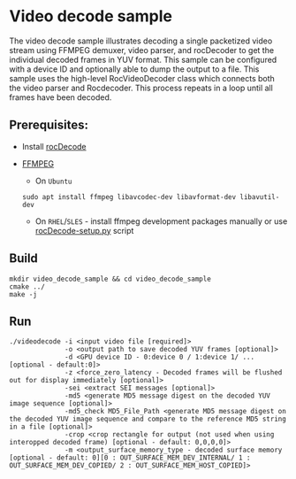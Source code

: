 # Video decode sample

The video decode sample illustrates decoding a single packetized video stream using FFMPEG demuxer, video parser, and rocDecoder to get the individual decoded frames in YUV format. This sample can be configured with a device ID and optionally able to dump the output to a file. This sample uses the high-level RocVideoDecoder class which connects both the video parser and Rocdecoder. This process repeats in a loop until all frames have been decoded.

## Prerequisites:

* Install [rocDecode](../../README.md#build-and-install-instructions)

* [FFMPEG](https://ffmpeg.org/about.html)

    * On `Ubuntu`

  ```shell
  sudo apt install ffmpeg libavcodec-dev libavformat-dev libavutil-dev
  ```
  
    * On `RHEL`/`SLES` - install ffmpeg development packages manually or use [rocDecode-setup.py](../../rocDecode-setup.py) script

## Build

```shell
mkdir video_decode_sample && cd video_decode_sample
cmake ../
make -j
```

## Run

```shell
./videodecode -i <input video file [required]> 
              -o <output path to save decoded YUV frames [optional]> 
              -d <GPU device ID - 0:device 0 / 1:device 1/ ... [optional - default:0]>
              -z <force_zero_latency - Decoded frames will be flushed out for display immediately [optional]>
              -sei <extract SEI messages [optional]>
              -md5 <generate MD5 message digest on the decoded YUV image sequence [optional]>
              -md5_check MD5_File_Path <generate MD5 message digest on the decoded YUV image sequence and compare to the reference MD5 string in a file [optional]>
              -crop <crop rectangle for output (not used when using interopped decoded frame) [optional - default: 0,0,0,0]>
              -m <output_surface_memory_type - decoded surface memory [optional - default: 0][0 : OUT_SURFACE_MEM_DEV_INTERNAL/ 1 : OUT_SURFACE_MEM_DEV_COPIED/ 2 : OUT_SURFACE_MEM_HOST_COPIED]>
```